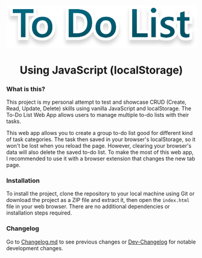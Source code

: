 <div align="center">
  <img src="https://raw.githubusercontent.com/MinecraftJohn/MinecraftJohn/4c1cd5981014d0ccbda1be9e7d5b57c6f1e08d58/assets/other-repository/to-do-list/To%20Do%20List%20Logo.svg" alt="To Do List">
  <h1>Using JavaScript (localStorage)</h1>
</div>

### What is this?

This project is my personal attempt to test and showcase CRUD (Create, Read, Update, Delete) skills using vanilla JavaScript and localStorage. The To-Do List Web App allows users to manage multiple to-do lists with their tasks. 

This web app allows you to create a group to-do list good for different kind of task categories. The task then saved in your browser's localStorage, so it won't be lost when you reload the page. However, clearing your browser's data will also delete the saved to-do list. To make the most of this web app, I recommended to use it with a browser extension that changes the new tab page.

### Installation

To install the project, clone the repository to your local machine using Git or download the project as a ZIP file and extract it, then open the `index.html` file in your web browser. There are no additional dependencies or installation steps required.

### Changelog

Go to [Changelog.md](https://github.com/MinecraftJohn/to-do-list/blob/development/CHANGELOG.md) to see previous changes or [Dev-Changelog](https://github.com/MinecraftJohn/to-do-list/blob/development/dev-CHANGELOG.md) for notable development changes.